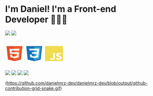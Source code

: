 # I'm Daniel! I'm a Front-end Developer 🧑🏽‍💻

<img height="180em" src="https://github-readme-stats.vercel.app/api?username=danielmrz-dev&show_icons=true&theme=dracula&rank_icon=github"> <img height="180em" src="https://github-readme-stats.vercel.app/api/top-langs/?username=danielmrz-dev&theme=dracula">

<div style="display: inline_block"><br>
  <img align="center" alt="Icone-HTML" height="50" width="60" src="https://raw.githubusercontent.com/devicons/devicon/master/icons/html5/html5-original.svg">
  <img align="center" alt="Icone-CSS" height="50" width="60" src="https://raw.githubusercontent.com/devicons/devicon/master/icons/css3/css3-original.svg">
  <img align="center" alt="Icone-Js" height="50" width="60" src="https://raw.githubusercontent.com/devicons/devicon/master/icons/javascript/javascript-plain.svg">
</div>

##

<div> 
  <a href="https://www.youtube.com/channel/UCLIZ8hHjcU8OxrIS3sb0zQw" target="_blank"><img src="https://img.shields.io/badge/YouTube-FF0000?style=for-the-badge&logo=youtube&logoColor=white" target="_blank"></a>
  <a href="https://www.instagram.com/danielmrzviolao/" target="_blank"><img src="https://img.shields.io/badge/-Instagram-%23E4405F?style=for-the-badge&logo=instagram&logoColor=white" target="_blank"></a>
	<a href = "mailto:danielmrz.dev@gmail.com"><img src="https://img.shields.io/badge/-Gmail-%23333?style=for-the-badge&logo=gmail&logoColor=white" target="_blank"></a>
  <a href="https://www.linkedin.com/in/danielmrz-dev" target="_blank"><img src="https://img.shields.io/badge/-LinkedIn-%230077B5?style=for-the-badge&logo=linkedin&logoColor=white" target="_blank"></a>   
</div>

(https://github.com/danielmrz-dev/danielmrz-dev/blob/output/github-contribution-grid-snake.gif)

